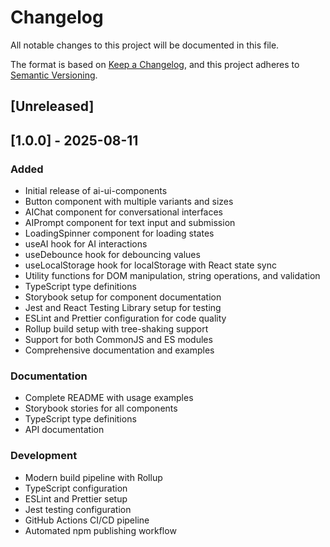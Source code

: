 # Changelog

All notable changes to this project will be documented in this file.

The format is based on [Keep a Changelog](https://keepachangelog.com/en/1.0.0/),
and this project adheres to [Semantic Versioning](https://semver.org/spec/v2.0.0.html).

## [Unreleased]

## [1.0.0] - 2025-08-11

### Added
- Initial release of ai-ui-components
- Button component with multiple variants and sizes
- AIChat component for conversational interfaces
- AIPrompt component for text input and submission
- LoadingSpinner component for loading states
- useAI hook for AI interactions
- useDebounce hook for debouncing values
- useLocalStorage hook for localStorage with React state sync
- Utility functions for DOM manipulation, string operations, and validation
- TypeScript type definitions
- Storybook setup for component documentation
- Jest and React Testing Library setup for testing
- ESLint and Prettier configuration for code quality
- Rollup build setup with tree-shaking support
- Support for both CommonJS and ES modules
- Comprehensive documentation and examples

### Documentation
- Complete README with usage examples
- Storybook stories for all components
- TypeScript type definitions
- API documentation

### Development
- Modern build pipeline with Rollup
- TypeScript configuration
- ESLint and Prettier setup
- Jest testing configuration
- GitHub Actions CI/CD pipeline
- Automated npm publishing workflow
